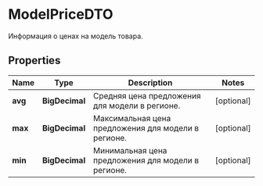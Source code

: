 

# ModelPriceDTO

Информация о ценах на модель товара.

## Properties

Name | Type | Description | Notes
------------ | ------------- | ------------- | -------------
**avg** | **BigDecimal** | Средняя цена предложения для модели в регионе. |  [optional]
**max** | **BigDecimal** | Максимальная цена предложения для модели в регионе. |  [optional]
**min** | **BigDecimal** | Минимальная цена предложения для модели в регионе. |  [optional]



